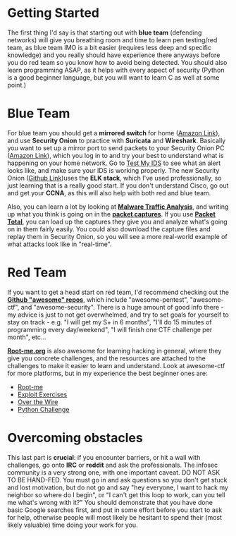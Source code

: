 # Getting Started
The first thing I'd say is that starting out with **blue team** (defending networks) will give you breathing room and time to learn pen testing/red team, as blue team IMO is a bit easier (requires less deep and specific knowledge) and you really should have experience there anyways before you do red team so you know how to avoid being detected. You should also learn programming ASAP, as it helps with every aspect of security (Python is a good beginner language, but you will want to learn C as well at some point.)

# Blue Team
For blue team you should get a **mirrored switch** for home ([Amazon Link](https://www.amazon.com/s/ref=nb_sb_noss?url=search-alias%3Daps&field-keywords=mirror+port+switch&rh=i%3Aaps%2Ck%3Amirror+port+switch)), and use **Security Onion** to practice with **Suricata** and **Wireshark**. Basically you want to set up a mirror port to send packets to your Security Onion PC ([Amazon Link](https://www.amazon.com/s/ref=nb_sb_noss_2?url=search-alias%3Daps&field-keywords=zotac+zbox&rh=i%3Aaps%2Ck%3Azotac+zbox)), which you log in to and try your best to understand what is happening on your home network.  Go to [Test My IDS](http://testmyids.com/) to see what an alert looks like, and make sure your IDS is working properly.  The new Security Onion ([Github Link](https://github.com/Security-Onion-Solutions/securityonion-elastic))uses the **ELK stack**, which I've used professionally, so just learning that is a really good start.  If you don't understand Cisco, go out and get your **CCNA**, as this will also help with both red and blue team.

Also, you can learn a lot by looking at [**Malware Traffic Analysis**](https://malware-traffic-analysis.net), and writing up what you think is going on in the [**packet captures**](https://www.malware-traffic-analysis.net/training-exercises.html). If you use [**Packet Total**](https://packettotal.com), you can load up the captures they give you and analyze what's going on in them fairly easily. You could also download the capture files and replay them in Security Onion, so you will see a more real-world example of what attacks look like in "real-time".

# Red Team
If you want to get a head start on red team, I'd recommend checking out the [**Github "awesome" repos**](https://www.google.com/search?q=site%3Agithub.com+"awesome-"&oq=site%3Agithub.com+"awesome-"), which include "awesome-pentest", "awesome-ctf", and "awesome-security". There is a huge amount of good info there - my advice is just to not get overwhelmed, and try to set goals for yourself to stay on track - e.g. "I will get my S+ in 6 months", "I'll do 15 minutes of programming every day/weekend", "I will finish one CTF challenge per month", etc... 

[**Root-me.org**](https://root-me.org) is also awesome for learning hacking in general, where they give you concrete challenges, and the resources are attached to the challenges to make it easier to learn and understand.  Look at awesome-ctf for more platforms, but in my experience the best beginner ones are: 
* [Root-me](https://www.root-me.org/?lang=eng)
* [Exploit Exercises](https://exploit-exercises.com/)
* [Over the Wire](http://overthewire.org/wargames/)
* [Python Challenge](http://www.pythonchallenge.com/)

# Overcoming obstacles
This last part is **crucial**:  if you encounter barriers, or hit a wall with challenges, go onto **IRC** or **reddit** and ask the professionals.  The infosec community is a very strong one, with one important caveat.  DO NOT ASK TO BE HAND-FED.  You must go in and ask questions so you don't get stuck and lost motivation, but do not go and say "hey everyone, I want to hack my neighbor so where do I begin", or "I can't get this loop to work, can you tell me what's wrong with it?"  You should demonstrate that you have done basic Google searches first, and put in some effort before you start to ask for help, otherwise people will most likely be hesitant to spend their (most likely valuable) time doing your work for you.
